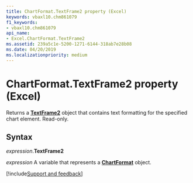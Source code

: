 ```yaml
---
title: ChartFormat.TextFrame2 property (Excel)
keywords: vbaxl10.chm861079
f1_keywords:
- vbaxl10.chm861079
api_name:
- Excel.ChartFormat.TextFrame2
ms.assetid: 239a5c1e-5200-1271-6144-318ab7e28b08
ms.date: 04/20/2019
ms.localizationpriority: medium
---
```



# ChartFormat.TextFrame2 property (Excel)

Returns a **[TextFrame2](Excel.TextFrame2.md)** object that contains text formatting for the specified chart element. Read-only.


## Syntax

_expression_.**TextFrame2**

_expression_ A variable that represents a **[ChartFormat](Excel.ChartFormat.md)** object.




[!include[Support and feedback](~/includes/feedback-boilerplate.md)]